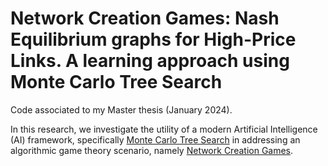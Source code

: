 # Network Creation Games: Nash Equilibrium graphs for High-Price Links. A learning approach using Monte Carlo Tree Search
Code associated to my Master thesis (January 2024). 

In this research, we investigate the utility of a modern Artificial Intelligence (AI) framework, specifically [Monte Carlo Tree Search](http://www.incompleteideas.net/609%20dropbox/other%20readings%20and%20resources/MCTS-survey.pdf) in addressing an algorithmic game theory scenario, namely [Network Creation Games](https://citeseerx.ist.psu.edu/document?repid=rep1&type=pdf&doi=db27748ed72e648207f131a5db12f3d9aeb60782).